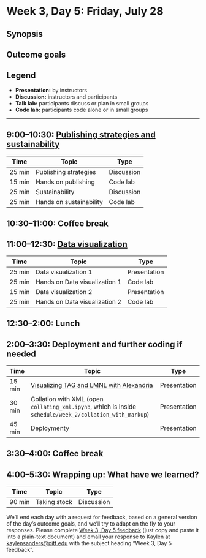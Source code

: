 # Week 3, Day 5: Friday, July 28
## Synopsis



## Outcome goals
## Legend

* **Presentation:** by instructors
* **Discussion:** instructors and participants
* **Talk lab:** participants discuss or plan in small groups
* **Code lab:** participants code alone or in small groups

* * *
## 9:00–10:30: [Publishing strategies and sustainability](week_3_day_5_session_1.md)

Time | Topic | Type
---- | ---- | ---- 
25 min | Publishing strategies | Discussion
15 min | Hands on publishing | Code lab
25 min | Sustainability | Discussion
25 min | Hands on sustainability | Code lab

## 10:30–11:00: Coffee break

## 11:00–12:30: [Data visualization](visualization.md)

Time | Topic | Type
---- | ---- | ---- 
25 min | Data visualization 1 | Presentation
25 min | Hands on Data visualization 1 | Code lab
15 min | Data visualization 2 | Presentation
25 min | Hands on Data visualization 2 | Code lab

## 12:30–2:00: Lunch

## 2:00–3:30: Deployment and further coding if needed

Time | Topic | Type
---- | ---- | ---- 
15 min | [Visualizing TAG and LMNL with Alexandria](alexandria.md) | Presentation
30 min | Collation with XML (open `collating_xml.ipynb`, which is inside `schedule/week_2/collation_with_markup`) | Presentation
45 min | Deploymenty | Presentation

## 3:30–4:00: Coffee break

## 4:00–5:30: Wrapping up: What have we learned?

Time | Topic | Type
---- | ---- | ---- 
90 min | Taking stock | Discussion

We’ll end each day with a request for feedback, based on a general version of the day’s outcome goals, and we’ll try to adapt on the fly to your responses. Please complete [Week 3, Day 5 feedback](week_3_day_5_feedback.md) (just copy and paste it into a plain-text document) and email your response to Kaylen at [kaylensanders@pitt.edu](mailto:kaylensanders@pitt.edu) with the subject heading “Week 3, Day 5 feedback”.